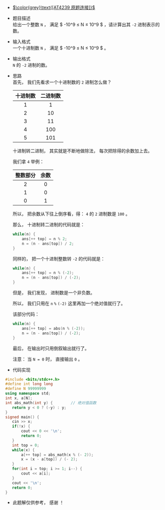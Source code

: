  - [$\color{grey}\text{[AT4239 原题连接]}$](https://www.luogu.com.cn/problem/AT4239) 
 
 - 题目描述     
   给出一个整数 `N` ， 满足 $ -10^9 ≤ N ≤ 10^9 $ ，请计算出其 `-2` 进制表示的数。       
 
 - 输入格式                           
   一个十进制数 `N` ， 满足 $ -10^9 ≤ N ≤ 10^9 $ 。            
 
 - 输出格式    
   `N` 的 `-2` 进制的数。               
 
 - 思路   
   首先， 我们先看求一个十进制数的 `2` 进制怎么做？
   
   | 十进制数 | 二进制数 |
   | :----------: | :----------: |
   | 1 | 1 |
   | 2 | 10 |
   | 3 | 11 |
   | 4 | 100 |
   | 5 | 101 |
   
   十进制转二进制， 其实就是不断地做除法， 每次把除得的余数加上去。
   
   我们拿 `4` 举例：
   
   | 整数部分 | 余数 |
   | :----------: | :----------:|
   | 2 | 0 |
   | 1 | 0 |
   | 0 | 1 |
   
   所以， 把余数从下往上倒序看，得： `4` 的 `2` 进制数是 `100` 。
   
   那么， 十进制转二进制的代码就是：      
   ```cpp
   while(n) {
       ans[++ top] = n % 2;
       n = (n - ans[top]) / 2;
   }	
   ```
   同样的， 把一个十进制整数转 `-2` 的代码就是：
   ```cpp
   while(n) {
       ans[++ top] = n % (-2);
       n = (n - ans[top]) / (-2);
   }
   ```
   但是， 我们发现， 进制数是一个非负数。
   
   所以， 我们只用在 `n` `%` `(-2)` 这里再加一个绝对值就行了。 
   
   该部分代码：
   ```cpp
   while(n) {
       ans[++ top] = abs(n % (-2));
       n = (n - ans[top]) / (-2);
   }
   ```
   最后， 在输出时只用倒叙输出就行了。
   
   注意： 当 `N = 0` 时， 直接输出 `0` 。                         
   
 - 代码实现              
 ```cpp
#include <bits/stdc++.h>
#define int long long
#define N 99999999 
using namespace std;
int x, a[N]; 
int abs_math(int y) {        // 绝对值函数
	return y < 0 ? (-y) : y;  
}
signed main() {
	cin >> x;
	if(!x) {
		cout << 0 << '\n';
		return 0;
	}
	int top = 0;
	while(x) {
		a[++ top] = abs_math(x % (- 2));
		x = (x - a[top]) / (- 2);
	}
	for(int i = top; i >= 1; i--) {
		cout << a[i];	
	}
	cout << '\n';
	return 0;	
}
 ```

 - 此题解仅供参考， 感谢 ！